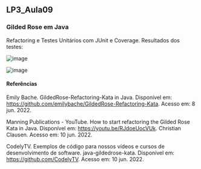 ## LP3_Aula09

### Gilded Rose em Java
Refactoring e Testes Unitários com JUnit e Coverage. Resultados dos testes:  

![image](https://user-images.githubusercontent.com/70042571/173930761-980f2c4c-3d04-412f-acbb-7fe0a65f0a8d.png)  

![image](https://user-images.githubusercontent.com/70042571/173931420-86a3807e-7af0-4849-8938-9f44a03a0763.png)

#### Referências  

Emily Bache. GildedRose-Refactoring-Kata in Java. Disponível em: https://github.com/emilybache/GildedRose-Refactoring-Kata. Acesso em: 8 jun. 2022.  

Manning Publications - YouTube. How to start refactoring the Gilded Rose Kata in Java. Disponível em: https://youtu.be/RJdoeUocVUk. Christian Clausen. Acesso em: 10 jun. 2022.  

CodelyTV. Exemplos de código para nossos vídeos e cursos de desenvolvimento de software. java-gildedrose-kata. Disponível em: https://github.com/CodelyTV. Acesso em: 10 jun. 2022.     
 
